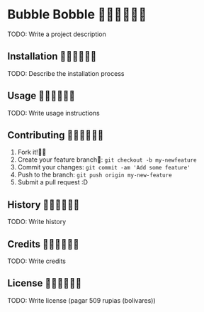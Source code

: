 # Bubble Bobble 🧙🏾‍♂️🧙🏾‍♂️
TODO: Write a project description
## Installation 🧙🏾‍♂️🧙🏾‍♂️
TODO: Describe the installation process
## Usage 🧙🏾‍♂️🧙🏾‍♂️
TODO: Write usage instructions
## Contributing 🧙🏾‍♂️🧙🏾‍♂️
1. Fork it!🍴🍴
2. Create your feature branch🌳: `git checkout -b my-newfeature`
3. Commit your changes: `git commit -am 'Add some feature'`
4. Push to the branch: `git push origin my-new-feature`
5. Submit a pull request :D 
## History 🧙🏾‍♂️🧙🏾‍♂️
TODO: Write history
## Credits 🧙🏾‍♂️🧙🏾‍♂️
TODO: Write credits
## License 🧙🏾‍♂️🧙🏾‍♂️
TODO: Write license (pagar 509 rupias (bolivares))

